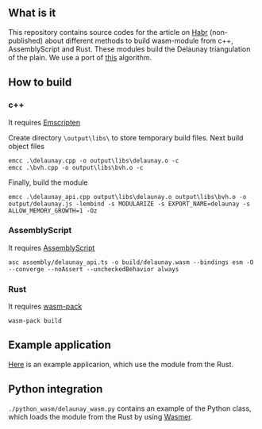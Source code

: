 ## What is it

This repository contains source codes for the article on [Habr](https://habr.com) (non-published) about different methods to build wasm-module from c++, AssemblyScript and Rust. These modules build the Delaunay triangulation of the plain. We use a port of [this](https://github.com/darkskyapp/delaunay-fast) algorithm.

## How to build

### c++

It requires [Emscripten](https://emscripten.org/)

Create directory ```\output\libs\``` to store temporary build files. Next build object files

```
emcc .\delaunay.cpp -o output\libs\delaunay.o -c
emcc .\bvh.cpp -o output\libs\bvh.o -c
```

Finally, build the module

```
emcc .\delaunay_api.cpp output\libs\delaunay.o output\libs\bvh.o -o output/delaunay.js -lembind -s MODULARIZE -s EXPORT_NAME=delaunay -s ALLOW_MEMORY_GROWTH=1 -Oz
```


### AssemblyScript

It requires [AssemblyScript](https://www.assemblyscript.org/)

```
asc assembly/delaunay_api.ts -o build/delaunay.wasm --bindings esm -O --converge --noAssert --uncheckedBehavior always
```

### Rust

It requires [wasm-pack](https://github.com/rustwasm/wasm-pack)

```
wasm-pack build
```

## Example application

[Here](https://tugcga.github.io/web_apps/delaunay_demo/) is an example applicarion, which use the module from the Rust.

## Python integration

```./python_wasm/delaunay_wasm.py``` contains an example of the Python class, which loads the module from the Rust by using [Wasmer](https://github.com/wasmerio/wasmer-python).
